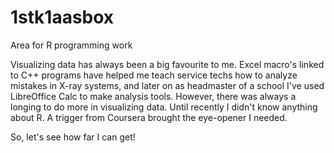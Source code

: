 # 1stk1aasbox
Area for R programming work

Visualizing data has always been a big favourite to me. Excel macro's linked to C++ programs have helped
me teach service techs how to analyze mistakes in X-ray systems, and later on as headmaster of a school I've used LibreOffice Calc to make analysis tools. However, there was always a longing to do more in visualizing data.
Until recently I didn't know anything about R. A trigger from Coursera brought the eye-opener I needed.

So, let's see how far I can get! 

